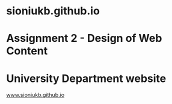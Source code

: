 # sioniukb.github.io
# Assignment 2 - Design of Web Content
# University Department website
www.sioniukb.github.io
